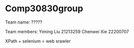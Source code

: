 # Comp30830group

Team name: ?????

Team members:
Yiming Liu 21213259
Chenwei Xie 22200707


XPath + selenium = web srawler


